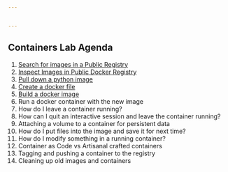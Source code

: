 ```yaml
---


---
```


<h2 id="containers-lab-agenda"><strong>Containers Lab Agenda</strong></h2>
<ol>
<li><a href="https://github.com/Burwood/containers101/blob/master/containers_lab/task_1.md">Search for images in a Public Registry</a></li>
<li><a href="https://github.com/Burwood/containers101/blob/master/containers_lab/task_2.md">Inspect Images in Public Docker Registry</a></li>
<li><a href="https://github.com/Burwood/containers101/blob/master/containers_lab/task_3.md">Pull down a python image</a></li>
<li><a href="https://github.com/Burwood/containers101/blob/master/containers_lab/task_4.md">Create a docker file</a></li>
<li><a href="https://github.com/Burwood/containers101/blob/master/containers_lab/task_5.md">Build a docker image</a></li>
<li>Run a docker container with the new image</li>
<li>How do I leave a container running?</li>
<li>How can I quit an interactive session and leave the container running?</li>
<li>Attaching a volume to a container for persistent data</li>
<li>How do I put files into the image and save it for next time?</li>
<li>How do I modify something in a running container?</li>
<li>Container as Code vs Artisanal crafted containers</li>
<li>Tagging and pushing a container to the registry</li>
<li>Cleaning up old images and containers</li>
</ol>

